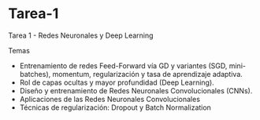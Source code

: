 # Tarea-1
Tarea 1 - Redes Neuronales y Deep Learning

Temas

- Entrenamiento de redes Feed-Forward vı́a GD y variantes (SGD, mini-batches), momentum, regularización y tasa de aprendizaje adaptiva.
- Rol de capas ocultas y mayor profundidad (Deep Learning).
- Diseño y entrenamiento de Redes Neuronales Convolucionales (CNNs).
- Aplicaciones de las Redes Neuronales Convolucionales
- Técnicas de regularización: Dropout y Batch Normalization
